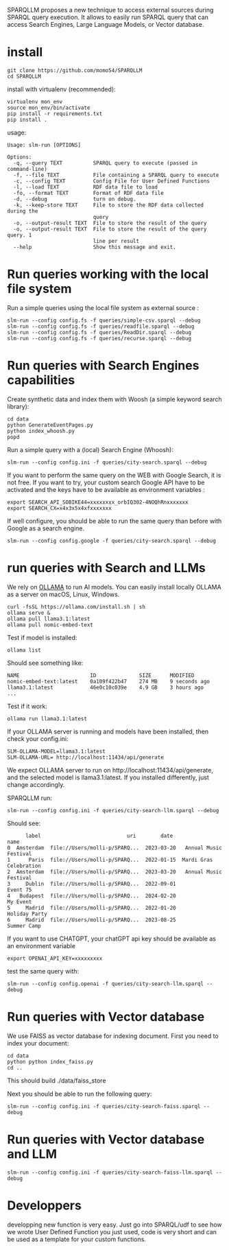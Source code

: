 SPARQLLM proposes a new technique to access external sources during SPARQL query execution.
It allows to easily run SPARQL query that can access Search Engines, Large Language Models, or Vector database. 


# install

```
git clone https://github.com/momo54/SPARQLLM
cd SPARQLLM
```

install with virtualenv (recommended):
```
virtualenv mon_env
source mon_env/bin/activate
pip install -r requirements.txt
pip install .
```

usage:
```
Usage: slm-run [OPTIONS]

Options:
  -q, --query TEXT          SPARQL query to execute (passed in command-line)
  -f, --file TEXT           File containing a SPARQL query to execute
  -c, --config TEXT         Config File for User Defined Functions
  -l, --load TEXT           RDF data file to load
  -fo, --format TEXT        Format of RDF data file
  -d, --debug               turn on debug.
  -k, --keep-store TEXT     File to store the RDF data collected during the
                            query
  -o, --output-result TEXT  File to store the result of the query
  -o, --output-result TEXT  File to store the result of the query query. 1
                            line per result
  --help                    Show this message and exit.
```



# Run queries working with the local file system


Run a simple queries using the local file system as external source :
```
slm-run --config config.fs -f queries/simple-csv.sparql --debug
slm-run --config config.fs -f queries/readfile.sparql --debug
slm-run --config config.fs -f queries/ReadDir.sparql --debug
slm-run --config config.fs -f queries/recurse.sparql --debug
```

# Run queries with Search Engines capabilities

Create synthetic data and index them with Woosh (a simple keyword search library):
```
cd data
python GenerateEventPages.py
python index_whoosh.py
popd 
```

Run a simple query with a (local) Search Engine (Whoosh):
```
slm-run --config config.ini -f queries/city-search.sparql --debug
```

If you want to perform the same query on the WEB with Google Search, 
it is not free. If you want to try, your custom search Google API have
to be  activated and  the keys have to be available as environment variables :
```
export SEARCH_API_SOBIKE44=xxxxxxxx_orbIQ302-4NOQhRnxxxxxxx
export SEARCH_CX=x4x3x5x4xfxxxxxxx
```

If well configure, you should be able to run the same query than before with Google
as a search engine.
```
slm-run --config config.google -f queries/city-search.sparql --debug
```


# run queries with Search and LLMs

We rely on [OLLAMA](https://ollama.com/) to run AI models. You can easily install locally OLLAMA as a server on macOS, Linux, Windows.

```
curl -fsSL https://ollama.com/install.sh | sh
ollama serve &
ollama pull llama3.1:latest
ollama pull nomic-embed-text
```

Test if model is installed:
```
ollama list
```

Should see something like:
```
NAME                       ID              SIZE      MODIFIED      
nomic-embed-text:latest    0a109f422b47    274 MB    9 seconds ago    
llama3.1:latest            46e0c10c039e    4.9 GB    3 hours ago 
...
```

Test if it work:
```
ollama run llama3.1:latest
```


If your OLLAMA server is running and models have been installed, then check your config.ini:
```
SLM-OLLAMA-MODEL=llama3.1:latest
SLM-OLLAMA-URL= http://localhost:11434/api/generate
```
We expect OLLAMA server to run on http://localhost:11434/api/generate, and the selected model is llama3.1:latest. If you installed differently, just change accordingly.


SPARQLLM  run:
```
slm-run --config config.ini -f queries/city-search-llm.sparql --debug
```

Should see:
```
      label                            uri        date                    name
0  Amsterdam  file://Users/molli-p/SPARQ...  2023-03-20   Annual Music Festival
1      Paris  file://Users/molli-p/SPARQ...  2022-01-15  Mardi Gras Celebration
2  Amsterdam  file://Users/molli-p/SPARQ...  2023-03-20   Annual Music Festival
3     Dublin  file://Users/molli-p/SPARQ...  2022-09-01                Event 75
4   Budapest  file://Users/molli-p/SPARQ...  2024-02-20                My Event
5     Madrid  file://Users/molli-p/SPARQ...  2022-01-20           Holiday Party
6     Madrid  file://Users/molli-p/SPARQ...  2023-08-25             Summer Camp
```

If you want to use CHATGPT, your chatGPT api key should be available as an environment variable
```
export OPENAI_API_KEY=xxxxxxxxx
```

test the same query with:
```
slm-run --config config.openai -f queries/city-search-llm.sparql --debug
```

# Run queries with Vector database

We use FAISS as vector database for indexing document.
First you need to index your document:
```
cd data
python python index_faiss.py 
cd ..
```

This should build ./data/faiss_store

Next you should be able to run the following query:
```
slm-run --config config.ini -f queries/city-search-faiss.sparql --debug
```

# Run queries with Vector database and LLM

```
slm-run --config config.ini -f queries/city-search-faiss-llm.sparql --debug
```


# Developpers

developping new function is very easy. Just go into SPARQL/udf to see how we wrote User Defined Function you just used, code is very short and can be used as a template for your custom functions. 
